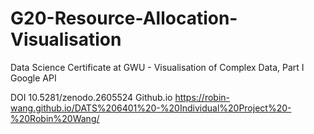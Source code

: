 # G20-Resource-Allocation-Visualisation
Data Science Certificate at GWU - Visualisation of Complex Data, Part I Google API

DOI 10.5281/zenodo.2605524
Github.io https://robin-wang.github.io/DATS%206401%20-%20Individual%20Project%20-%20Robin%20Wang/


